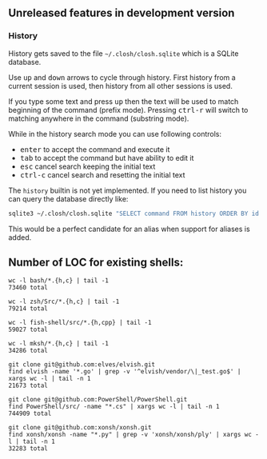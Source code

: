 
## Unreleased features in development version

### History

History gets saved to the file `~/.closh/closh.sqlite` which is a SQLite database.

Use <kbd>up</kbd> and <kbd>down</kbd> arrows to cycle through history. First history from a current session is used, then history from all other sessions is used.

If you type some text and press <kbd>up</kbd> then the text will be used to match beginning of the command (prefix mode). Pressing <kbd>ctrl-r</kbd> will switch to matching anywhere in the command (substring mode).

While in the history search mode you can use following controls:
- <kbd>enter</kbd> to accept the command and execute it
- <kbd>tab</kbd> to accept the command but have ability to edit it
- <kbd>esc</kbd> cancel search keeping the initial text
- <kbd>ctrl-c</kbd> cancel search and resetting the initial text

The `history` builtin is not yet implemented. If you need to list history you can query the database directly like:

```sh
sqlite3 ~/.closh/closh.sqlite "SELECT command FROM history ORDER BY id ASC"
```

This would be a perfect candidate for an alias when support for aliases is added.

## Number of LOC for existing shells:

```
wc -l bash/*.{h,c} | tail -1
73460 total

wc -l zsh/Src/*.{h,c} | tail -1
79214 total

wc -l fish-shell/src/*.{h,cpp} | tail -1
59027 total

wc -l mksh/*.{h,c} | tail -1
34286 total

git clone git@github.com:elves/elvish.git
find elvish -name '*.go' | grep -v '^elvish/vendor/\|_test.go$' | xargs wc -l | tail -n 1
21673 total

git clone git@github.com:PowerShell/PowerShell.git
find PowerShell/src/ -name "*.cs" | xargs wc -l | tail -n 1
744909 total

git clone git@github.com:xonsh/xonsh.git
find xonsh/xonsh -name "*.py" | grep -v 'xonsh/xonsh/ply' | xargs wc -l | tail -n 1
32283 total
```
